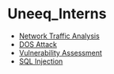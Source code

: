 # Uneeq_Interns
- [Network Traffic Analysis]()
- [DOS Attack]()
- [Vulnerability Assessment]()
- [SQL Injection]()
